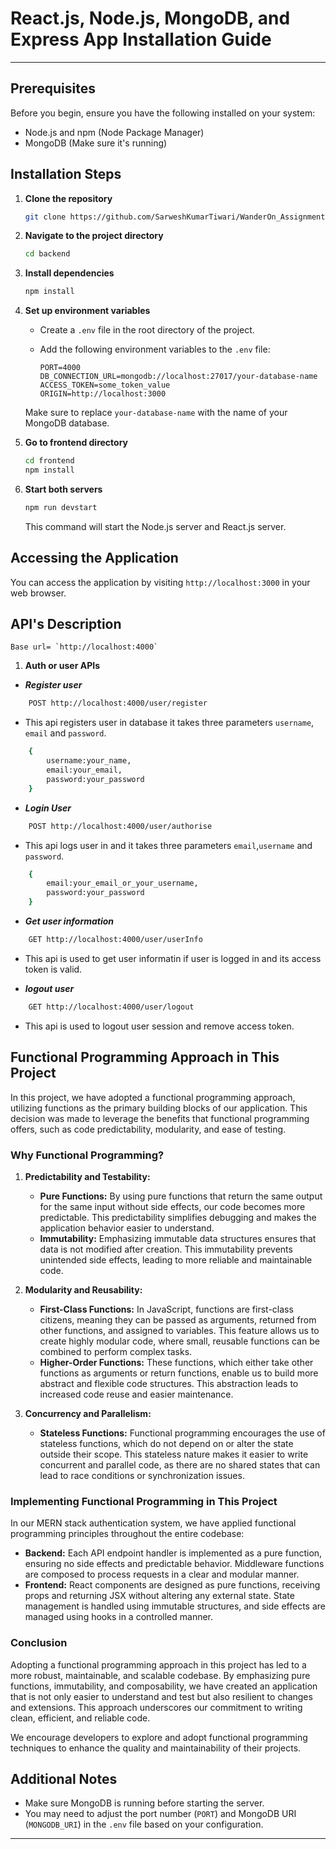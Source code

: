 
# React.js, Node.js, MongoDB, and Express App Installation Guide
---
## Prerequisites

Before you begin, ensure you have the following installed on your system:

- Node.js and npm (Node Package Manager)
- MongoDB (Make sure it's running)

## Installation Steps

1. **Clone the repository**

   ```bash
   git clone https://github.com/SarweshKumarTiwari/WanderOn_Assignment.git
   ```

2. **Navigate to the project directory**

   ```bash
   cd backend
   ```

3. **Install dependencies**

   ```bash
   npm install
   ```

4. **Set up environment variables**

   - Create a `.env` file in the root directory of the project.
   - Add the following environment variables to the `.env` file:

     ```
     PORT=4000
     DB_CONNECTION_URL=mongodb://localhost:27017/your-database-name
     ACCESS_TOKEN=some_token_value
     ORIGIN=http://localhost:3000

     ```

   Make sure to replace `your-database-name` with the name of your MongoDB database.

6. **Go  to frontend directory**

   ```bash
   cd frontend
   npm install
   ```
5. **Start both servers**

   ```bash
   npm run devstart
   ```
   
   This command will start the Node.js server and React.js server.

## Accessing the Application

You can access the application by visiting `http://localhost:3000` in your web browser.

## API's Description
    Base url= `http://localhost:4000`
1. **Auth or user APIs**

- ***Register user***
```bash 
    POST http://localhost:4000/user/register
``` 
- This api registers user in database it takes three parameters `username`, `email` and `password`.
```bash
    {
        username:your_name,
        email:your_email,
        password:your_password
    }
```
- ***Login User***
```bash 
    POST http://localhost:4000/user/authorise
``` 
- This api logs user in and it takes three parameters `email`,`username` and `password`.
```bash
    {
        email:your_email_or_your_username,
        password:your_password
    }
```

- ***Get user information***
```bash 
    GET http://localhost:4000/user/userInfo
``` 
- This api is used to get user informatin if user is logged in and its access token is valid.

- ***logout user***
```bash 
    GET http://localhost:4000/user/logout
``` 
- This api is used to logout user session and remove access token.

## Functional Programming Approach in This Project

In this project, we have adopted a functional programming approach, utilizing functions as the primary building blocks of our application. This decision was made to leverage the benefits that functional programming offers, such as code predictability, modularity, and ease of testing.

### Why Functional Programming?

1. **Predictability and Testability:**
   - **Pure Functions:** By using pure functions that return the same output for the same input without side effects, our code becomes more predictable. This predictability simplifies debugging and makes the application behavior easier to understand.
   - **Immutability:** Emphasizing immutable data structures ensures that data is not modified after creation. This immutability prevents unintended side effects, leading to more reliable and maintainable code.

2. **Modularity and Reusability:**
   - **First-Class Functions:** In JavaScript, functions are first-class citizens, meaning they can be passed as arguments, returned from other functions, and assigned to variables. This feature allows us to create highly modular code, where small, reusable functions can be combined to perform complex tasks.
   - **Higher-Order Functions:** These functions, which either take other functions as arguments or return functions, enable us to build more abstract and flexible code structures. This abstraction leads to increased code reuse and easier maintenance.

3. **Concurrency and Parallelism:**
   - **Stateless Functions:** Functional programming encourages the use of stateless functions, which do not depend on or alter the state outside their scope. This stateless nature makes it easier to write concurrent and parallel code, as there are no shared states that can lead to race conditions or synchronization issues.

### Implementing Functional Programming in This Project

In our MERN stack authentication system, we have applied functional programming principles throughout the entire codebase:

- **Backend:** Each API endpoint handler is implemented as a pure function, ensuring no side effects and predictable behavior. Middleware functions are composed to process requests in a clear and modular manner.
- **Frontend:** React components are designed as pure functions, receiving props and returning JSX without altering any external state. State management is handled using immutable structures, and side effects are managed using hooks in a controlled manner.

### Conclusion

Adopting a functional programming approach in this project has led to a more robust, maintainable, and scalable codebase. By emphasizing pure functions, immutability, and composability, we have created an application that is not only easier to understand and test but also resilient to changes and extensions. This approach underscores our commitment to writing clean, efficient, and reliable code.

We encourage developers to explore and adopt functional programming techniques to enhance the quality and maintainability of their projects.
## Additional Notes

- Make sure MongoDB is running before starting the server.
- You may need to adjust the port number (`PORT`) and MongoDB URI (`MONGODB_URI`) in the `.env` file based on your configuration.
---
